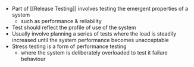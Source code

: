 - Part of [[Release Testing]] involves testing the emergent properties of a system
	- such as performance & reliability
- Test should reflect the profile of use of the system
- Usually involve planning a series of tests where the load is steadily increased until the system performance becomes unacceptable
- Stress testing is a form of performance testing
	- where the system is deliberately overloaded to test it failure behaviour